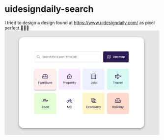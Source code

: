 # uidesigndaily-search

I tried to design a design found at https://www.uidesigndaily.com/ as pixel perfect.🥳🥳🥳
![uidesigndaily-search](https://raw.githubusercontent.com/erentasci/uidesigndaily-search/master/screenshot.png)

